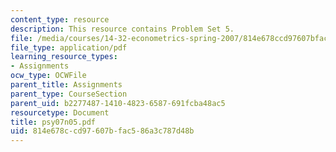 ```yaml
---
content_type: resource
description: This resource contains Problem Set 5.
file: /media/courses/14-32-econometrics-spring-2007/814e678ccd97607bfac586a3c787d48b_psy07n05.pdf
file_type: application/pdf
learning_resource_types:
- Assignments
ocw_type: OCWFile
parent_title: Assignments
parent_type: CourseSection
parent_uid: b2277487-1410-4823-6587-691fcba48ac5
resourcetype: Document
title: psy07n05.pdf
uid: 814e678c-cd97-607b-fac5-86a3c787d48b
---
```

